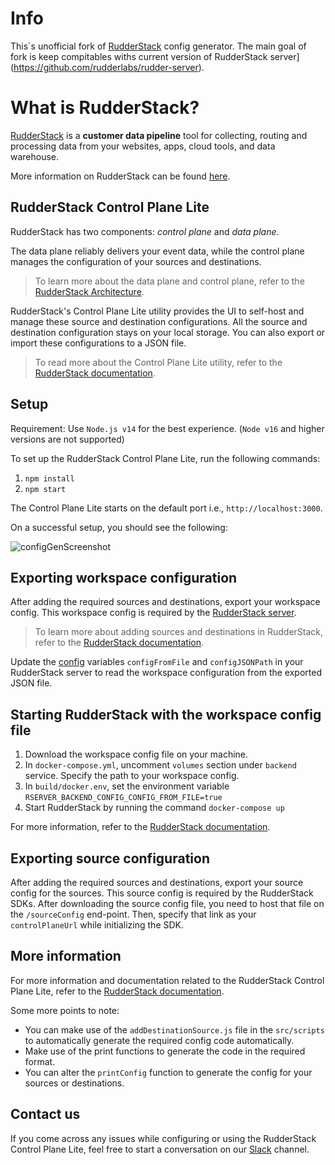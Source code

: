 # Info

This`s unofficial fork of [RudderStack](https://rudderstack.com/)  config generator. The main goal of fork is keep compitables withs current version of RudderStack server](https://github.com/rudderlabs/rudder-server).

# What is RudderStack?

[RudderStack](https://rudderstack.com/) is a **customer data pipeline** tool for collecting, routing and processing data from your websites, apps, cloud tools, and data warehouse.

More information on RudderStack can be found [here](https://github.com/rudderlabs/rudder-server).

## RudderStack Control Plane Lite

RudderStack has two components: _control plane_ and _data plane_.

The data plane reliably delivers your event data, while the control plane manages the configuration of your sources and destinations.

> To learn more about the data plane and control plane, refer to the [RudderStack Architecture](https://www.rudderstack.com/docs/resources/rudderstack-architecture/).

RudderStack's Control Plane Lite utility provides the UI to self-host and manage these source and destination configurations. All the source and destination configuration stays on your local storage. You can also export or import these configurations to a JSON file.

> To read more about the Control Plane Lite utility, refer to the [RudderStack documentation](https://www.rudderstack.com/docs/get-started/rudderstack-open-source/control-plane-lite/).

## Setup

Requirement: Use `Node.js v14` for the best experience. (`Node v16` and higher versions are not supported)

To set up the RudderStack Control Plane Lite, run the following commands:

1. `npm install`
2. `npm start`

The Control Plane Lite starts on the default port i.e., `http://localhost:3000`.

On a successful setup, you should see the following:

![configGenScreenshot](https://user-images.githubusercontent.com/9196093/139224985-28c795cb-d130-4525-a41f-451dba0ac384.png)

## Exporting workspace configuration

After adding the required sources and destinations, export your workspace config. This workspace config is required by the [RudderStack server](https://github.com/rudderlabs/rudder-server).

> To learn more about adding sources and destinations in RudderStack, refer to the [RudderStack documentation](https://www.rudderstack.com/docs/dashboard-guides/overview/).

Update the [config](https://docs.rudderstack.com/administrators-guide/config-parameters) variables `configFromFile` and `configJSONPath` in your RudderStack server to read the workspace configuration from the exported JSON file.

## Starting RudderStack with the workspace config file

1. Download the workspace config file on your machine.
2. In `docker-compose.yml`, uncomment `volumes` section under `backend` service. Specify the path to your workspace config.
3. In `build/docker.env`, set the environment variable `RSERVER_BACKEND_CONFIG_CONFIG_FROM_FILE=true`
4. Start RudderStack by running the command `docker-compose up`

For more information, refer to the [RudderStack documentation](https://www.rudderstack.com/docs/get-started/rudderstack-open-source/control-plane-lite/).

## Exporting source configuration

After adding the required sources and destinations, export your source config for the sources. This source config is required by the RudderStack SDKs. After downloading the source config file, you need to host that file on the `/sourceConfig` end-point. Then, specify that link as your `controlPlaneUrl` while initializing the SDK.

## More information

For more information and documentation related to the RudderStack Control Plane Lite, refer to the [RudderStack documentation](https://www.rudderstack.com/docs/get-started/rudderstack-open-source/control-plane-lite/).

Some more points to note:

- You can make use of the `addDestinationSource.js` file in the `src/scripts` to automatically generate the required config code automatically. 
- Make use of the print functions to generate the code in the required format. 
- You can alter the `printConfig` function to generate the config for your sources or destinations.

## Contact us

If you come across any issues while configuring or using the RudderStack Control Plane Lite, feel free to start a conversation on our [Slack](https://resources.rudderstack.com/join-rudderstack-slack) channel.
